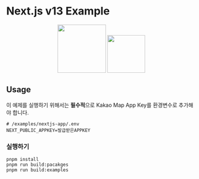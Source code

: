 # Next.js v13 Example

<div align="center">
  <img src="https://raw.githubusercontent.com/JaeSeoKim/react-kakao-maps-sdk/main/docs/static/img/logo.png" width="128px" />
  <img src="https://noticon-static.tammolo.com/dgggcrkxq/image/upload/v1566879300/noticon/fvty9lnsbjol5lq9u3by.svg" width="100px"/>
</div>

## Usage

이 예제를 실행하기 위해서는 **필수적**으로 Kakao Map App Key를 환경변수로 추가해야 합니다.

```shell
# /examples/nextjs-app/.env
NEXT_PUBLIC_APPKEY=발급받은APPKEY
```

### 실행하기

```shell
pnpm install
pnpm run build:pacakges
pnpm run build:examples
```
